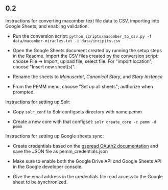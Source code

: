 0.2
---

Instructions for converting macomber text file data to CSV,
importing into Google Sheets, and enabling validation:

* Run the conversion script:
`python scripts/macomber_to_csv.py -f data/macomber-miracles.txt -i data/incipits.csv`

* Open the Google Sheets document created by running the
  setup steps in the Readme. Import the CSV files created by the
  conversion script: choose File -> Import, upload file, select file.
  For "import location", choose "Insert new sheet(s)".

* Rename the sheets to *Manuscript*, *Canonical Story*, and
 *Story Instance*

* From the PEMM menu, choose "Set up all sheets"; authorize when prompted.

Instructions for setting up Solr:

* Copy `solr_conf` to Solr configsets directory with name pemm

* Create a new core with that configset: `solr create_core -c pemm -d pemm`

Instructions for setting up Google sheets sync:

* Create credentials based on the [gspread OAuth2 documentation](https://gspread.readthedocs.io/en/latest/oauth2.html) and save the JSON file as pemm_credentials.json

* Make sure to enable both the Google Drive API *and* Google Sheets API in the
  Google developer console.

* Give the email address in the credentials file read access to the
  Google sheet to be synchronized.





